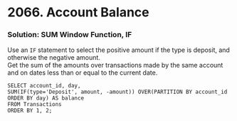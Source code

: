 # 2066. Account Balance

### Solution: SUM Window Function, IF

Use an `IF` statement to select the positive amount if the type is deposit, and otherwise the negative amount.  
Get the sum of the amounts over transactions made by the same account and on dates less than or equal to the current date.  

```
SELECT account_id, day, 
SUM(IF(type='Deposit', amount, -amount)) OVER(PARTITION BY account_id ORDER BY day) AS balance
FROM Transactions
ORDER BY 1, 2;
```